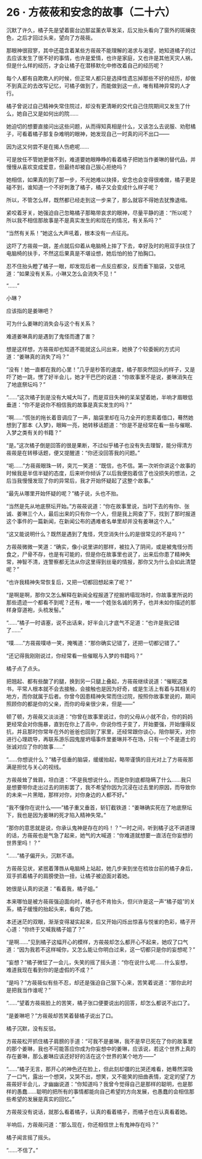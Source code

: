 # 26 · 方莜莜和安念的故事（二十六）

沉默了许久，橘子先是望着窗台边那盆薰衣草发呆，后又抬头看向了窗外的斑斓夜色，之后才回过头来，望向了方莜莜。

那眼神很寂寥，其中还蕴含着某些方莜莜不能理解的渴求与渴望，她知道橘子的过去应该发生了很不好的事情，也许是爱情，也许是家庭，又也许是其他天灾人祸，但是什么样的经历，才会让橘子在潜移默化中修改着自己的经历呢？

每个人都有自欺欺人的时候，但正常人都只是选择性遗忘掉那些不好的经历，却做不到真正的去改写记忆，可橘子做到了，而能做到这一点，唯有精神异常的人才行。

橘子曾说过自己精神失常住院过，却没有更清晰的交代自己住院期间又发生了什么，她自己又是如何出的院……

她迫切的想要直接问出这些问题，从而得知真相是什么，又该怎么去说服、劝慰橘子，可看着橘子那复杂难明的眼神，她发现自己一时真的问不出口——

因为这又何尝不是在揭人伤疤呢……

可是放任不管她更做不到，难道要她眼睁睁的看着橘子把她当作姜琳的替代品，并慢慢从喜欢变成爱意，但最终却被自己狠心拒绝吗？

她相信，如果真的到了那一步，不光她难以抉择，安念也会变得很难做，橘子更是碰不到，谁知道一个不好刺激了橘子，橘子又会变成什么样子呢？

所以，不管怎么样，既然都已经走到这一步来了，那么就容不得她去犹豫退缩。

紧咬着牙关，她强迫自己忽略橘子那略带哀求的眼神，尽量平静的道：“所以呢？所以我不相信那故事是不是真实发生的和现在的情况，有关系吗？”

“当然有关系！”她这么大声吼着，根本没有一点征兆。

这吓了方莜莜一跳，差点就后仰着从电脑椅上摔了下去，幸好及时的用双手扶住了电脑椅的扶手，不然这后果真是不堪设想，她后怕的拍了拍胸口。

忍不住抬头瞪了橘子一眼，却发现后者一点反应都没，反而垂下脑袋，又低吼道：“如果没有关系，小琳又怎么会消失不见！”

“……”

小琳？

应该指的是姜琳吧？

可为什么姜琳的消失会与这个有关系？

难道姜琳真的是遇到了鬼怪而遭了害？

想是这样想，方莜莜却也知道不能就这么问出来，她换了个较委婉的方式问道：“姜琳真的消失了吗？”

“没有！她一直都在我的心里！”几乎是秒答的速度，橘子那突然回头的样子，又是吓了她一跳，愣了好半会儿，她才干巴巴的说道：“你故事里不是说，姜琳消失在了地底祭坛吗？”

“……”这次橘子到是没有大喊大叫了，而是双目失神的呆呆望着她，半响才眉眼低垂道：“你不是说你不相信我的故事是真实发生的吗？”

“啊……”慌张的拖长着音调应了一声，脑袋里却在马力全开的思索着借口，蓦然她想到了那本《入梦》，眼眸一亮，她转移话题道：“你是不是经常在看一些与催眠、入梦之类有关的书籍？”

“是。”这次橘子倒是回答的很是果断，不过似乎橘子也没有失去理智，能分得清方莜莜是在转移话题，便又提醒道：“你还没回答我的问题。”

“呃……”方莜莜眼珠一转，突兀一笑道：“既信，也不信。第一次听你讲这个故事的时候我是半信半疑的态度，后来听你倾诉了以后我便抱着信了也没损失的想法，之后当我慢慢发现了你的异常后，我才开始怀疑起了这整个故事。”

“最先从哪里开始怀疑的呢？”橘子说，头也不抬。

“当然是先从地底祭坛开始。”方莜莜说道：“你在故事里说，当时下去的有你、张诚、姜琳三个人，最后出来的只有你一个人，但是我上网查了下，找到了那时报道这个事件的一篇新闻，在新闻公布的遇难者名单里却并没有姜琳这个人。”

“这又能说明什么？既然是遇到了鬼怪，凭空消失什么的是很常见的不是吗？”

方莜莜微微一笑道：“确实，像小说里讲的那样，被拉入了阴间，或是被鬼怪分而食之，尸骨不存，也是有可能的，但是你在故事里也说了，出来后你患了精神失常，神智不清，连警察都无法从你这里得到丝毫的情报，那你又为什么会如此清楚呢？”

“也许我精神失常恢复后，又把一切都回想起来了呢？”

“是啊是啊，那你又怎么解释在新闻全程报道了挖掘坍塌现场时，你故事里所说的那些遗迹一个都看不到呢？还有，唯一一个姓张名诚的男子，也并未如你描述的那样身穿道袍，头梳发髻。”

“……”橘子一时语塞，说不出话来，好半会儿才底气不足道：“也许是我记错了……”

“噗……”方莜莜噗哧一笑，掩嘴道：“那你确实记错了，还把一切都记错了。”

“还记得我刚刚说过，你经常看一些催眠与入梦的书籍吗？”

橘子点了点头。

把翘起、都有些酸了的腿，换到另一只腿上叠起，方莜莜继续说道：“催眠这类书，平常人根本就不会去接触，会接触也是因为好奇，或是生活上有着与其相关的地方，而你就属于后者。你曾今因患精神失常而住过院，按照你故事里说的，期间照顾你的都是你的父亲，而你的母亲很少来，但是——”

顿了顿，方莜莜又淡淡道：“你曾在故事里说过，你的父母从小就不合，你的妈妈更经常会对你施暴，直到在你上了高中，你说你性子变了，开始要强，开始懂得反抗，并且那时你常年在外的爸爸也回到了家里，还经常跟你谈心，陪你聊天，对你进行心理疏导，再联系游乐园鬼屋坍塌事件里姜琳并不在场，只有一个不是道士的张诚对应了你的故事……”

“……你想说什么？”橘子低垂的脑袋，缓缓抬起，略带谨慎的目光对上了方莜莜那满是担忧与关心的视线。

方莜莜耸了耸肩，坦白道：“不是我想说什么，而是你到底都隐瞒了什么……我只是想要带你走出过去的阴影罢了，我不希望你因为沉浸在过去里的原因，而导致你的未来一片黑暗，那样对你，对你身边的人都不好。”

“我不懂你在说什么——”橘子重又垂首，斩钉截铁道：“姜琳确实死在了地底祭坛下，我也是因为姜琳的死才陷入精神失常。”

“那你的意思就是说，你承认鬼神是存在的吗！？”一时之间，听到橘子这不讲道理的话，方莜莜也是气急了起来，她气的大喊道：“你难道就想要一直活在你妄想的世界里吗！？”

“……”橘子偏开头，沉默不语。

方莜莜见状，紧抿着薄唇从电脑椅上站起，她几步来到坐在梳妆台前的橘子身后，双手抓着橘子的肩膀使劲一扭，让橘子被迫面对着她。

她很是认真的说道：“看着我，橘子姐。”

本来哪怕是被方莜莜强迫面向时，橘子也不肯抬头，但兴许是这一声“橘子姐”的关系，橘子缓慢的抬起头来，看向了她。

本还迷茫的双眼，渐渐变得凝实起来，后又开始闪烁出惊喜与悦雀的色彩，橘子开心道：“你终于又喊我橘子姐了？”

“是啊……”见到橘子这幅开心的模样，方莜莜却怎么都开心不起来，她叹了口气道：“因为我若不这样喊你，又怎么能让你明白过来，这一切都只是你的妄想呢？”

“妄想？”橘子微怔了一会儿，失笑的摇了摇头道：“你在说什么呢……什么妄想，难道我现在看到你的是虚假的不成？”

“是吗？”方莜莜似有些不忍，却还是强迫自己狠下心来，苦笑着说道：“那你此时是把我当作谁呢？”

“……”望着方莜莜脸上的苦笑，橘子张口便要说出的回答，却怎么都说不出口了。

“是姜琳吧？”方莜莜却苦笑着替橘子说出了口。

橘子沉默，没有反驳。

方莜莜松开抓住橘子肩膀的手道：“可我不是姜琳，我不是早已死在了你的故事里的那个姜琳，我也不可能答应你成为你妄想中的姜琳，应该说，若这个世界上真的存在姜琳，那么姜琳应该还好好的活在这个世界的某个地方——”

“……”橘子无言，那开心的神色还在脸上，但此刻却僵的比哭还难看，她蓦然深吸了一口气，露出一个想哭，又哭不出，想笑，又不能笑的扭曲表情，定定的望了方莜莜好半会儿，才幽幽说道：“你知道吗？我曾今觉得自己是那样的聪明，也是那样的愚蠢……聪明的把所有的事情都能向自己希望的方向发展，也愚蠢的会相信那些希望的发展是真实的回忆。”

方莜莜没有说话，就那么看着橘子，认真的看着橘子，而橘子也在认真看着她。

半响后，方莜莜问道：“那么现在，你还相信世上有鬼神存在吗？”

橘子闻言摇了摇头。

“……不信了。”
